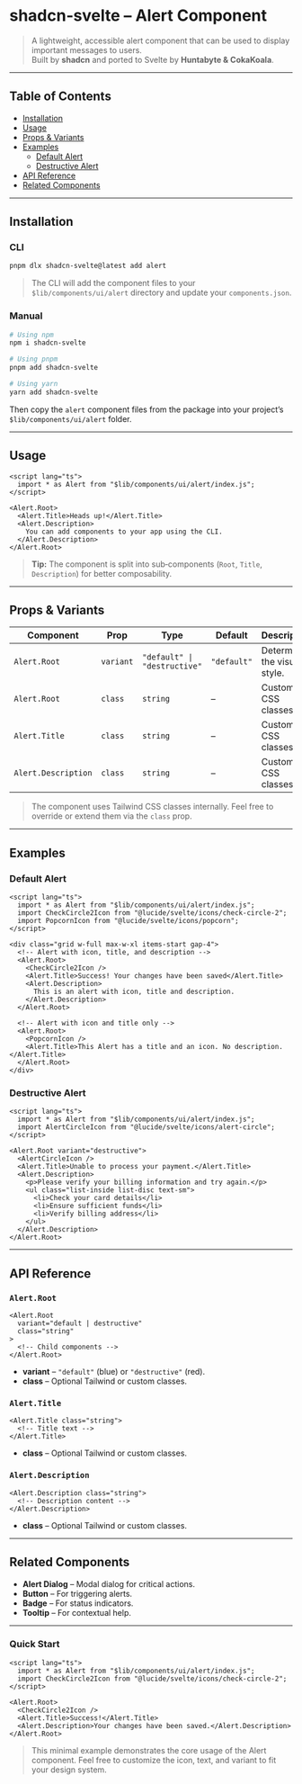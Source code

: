 # shadcn‑svelte – Alert Component

> A lightweight, accessible alert component that can be used to display important messages to users.  
> Built by **shadcn** and ported to Svelte by **Huntabyte & CokaKoala**.

---

## Table of Contents

- [Installation](#installation)
- [Usage](#usage)
- [Props & Variants](#props--variants)
- [Examples](#examples)
  - [Default Alert](#default-alert)
  - [Destructive Alert](#destructive-alert)
- [API Reference](#api-reference)
- [Related Components](#related-components)

---

## Installation

### CLI

```bash
pnpm dlx shadcn-svelte@latest add alert
```

> The CLI will add the component files to your `$lib/components/ui/alert` directory and update your `components.json`.

### Manual

```bash
# Using npm
npm i shadcn-svelte

# Using pnpm
pnpm add shadcn-svelte

# Using yarn
yarn add shadcn-svelte
```

Then copy the `alert` component files from the package into your project’s `$lib/components/ui/alert` folder.

---

## Usage

```svelte
<script lang="ts">
  import * as Alert from "$lib/components/ui/alert/index.js";
</script>

<Alert.Root>
  <Alert.Title>Heads up!</Alert.Title>
  <Alert.Description>
    You can add components to your app using the CLI.
  </Alert.Description>
</Alert.Root>
```

> **Tip:** The component is split into sub‑components (`Root`, `Title`, `Description`) for better composability.

---

## Props & Variants

| Component | Prop | Type | Default | Description |
|-----------|------|------|---------|-------------|
| `Alert.Root` | `variant` | `"default" \| "destructive"` | `"default"` | Determines the visual style. |
| `Alert.Root` | `class` | `string` | – | Custom CSS classes. |
| `Alert.Title` | `class` | `string` | – | Custom CSS classes. |
| `Alert.Description` | `class` | `string` | – | Custom CSS classes. |

> The component uses Tailwind CSS classes internally. Feel free to override or extend them via the `class` prop.

---

## Examples

### Default Alert

```svelte
<script lang="ts">
  import * as Alert from "$lib/components/ui/alert/index.js";
  import CheckCircle2Icon from "@lucide/svelte/icons/check-circle-2";
  import PopcornIcon from "@lucide/svelte/icons/popcorn";
</script>

<div class="grid w-full max-w-xl items-start gap-4">
  <!-- Alert with icon, title, and description -->
  <Alert.Root>
    <CheckCircle2Icon />
    <Alert.Title>Success! Your changes have been saved</Alert.Title>
    <Alert.Description>
      This is an alert with icon, title and description.
    </Alert.Description>
  </Alert.Root>

  <!-- Alert with icon and title only -->
  <Alert.Root>
    <PopcornIcon />
    <Alert.Title>This Alert has a title and an icon. No description.</Alert.Title>
  </Alert.Root>
</div>
```

### Destructive Alert

```svelte
<script lang="ts">
  import * as Alert from "$lib/components/ui/alert/index.js";
  import AlertCircleIcon from "@lucide/svelte/icons/alert-circle";
</script>

<Alert.Root variant="destructive">
  <AlertCircleIcon />
  <Alert.Title>Unable to process your payment.</Alert.Title>
  <Alert.Description>
    <p>Please verify your billing information and try again.</p>
    <ul class="list-inside list-disc text-sm">
      <li>Check your card details</li>
      <li>Ensure sufficient funds</li>
      <li>Verify billing address</li>
    </ul>
  </Alert.Description>
</Alert.Root>
```

---

## API Reference

### `Alert.Root`

```svelte
<Alert.Root
  variant="default | destructive"
  class="string"
>
  <!-- Child components -->
</Alert.Root>
```

- **variant** – `"default"` (blue) or `"destructive"` (red).  
- **class** – Optional Tailwind or custom classes.

### `Alert.Title`

```svelte
<Alert.Title class="string">
  <!-- Title text -->
</Alert.Title>
```

- **class** – Optional Tailwind or custom classes.

### `Alert.Description`

```svelte
<Alert.Description class="string">
  <!-- Description content -->
</Alert.Description>
```

- **class** – Optional Tailwind or custom classes.

---

## Related Components

- **Alert Dialog** – Modal dialog for critical actions.  
- **Button** – For triggering alerts.  
- **Badge** – For status indicators.  
- **Tooltip** – For contextual help.

---

### Quick Start

```svelte
<script lang="ts">
  import * as Alert from "$lib/components/ui/alert/index.js";
  import CheckCircle2Icon from "@lucide/svelte/icons/check-circle-2";
</script>

<Alert.Root>
  <CheckCircle2Icon />
  <Alert.Title>Success!</Alert.Title>
  <Alert.Description>Your changes have been saved.</Alert.Description>
</Alert.Root>
```

> This minimal example demonstrates the core usage of the Alert component. Feel free to customize the icon, text, and variant to fit your design system.